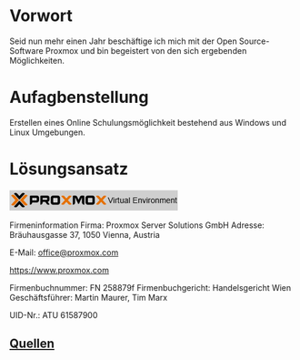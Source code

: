 # Vorwort
Seid nun mehr einen Jahr beschäftige ich mich mit der Open Source-Software Proxmox und bin begeistert von den sich ergebenden Möglichkeiten.
# Aufagbenstellung
Erstellen eines  Online Schulungsm&ouml;glichkeit bestehend aus Windows und Linux Umgebungen.
# L&ouml;sungsansatz
![PROXMOX_VE](./1-INSTALLATION/grafics/pve_logo.png)

Firmeninformation 
Firma: Proxmox Server Solutions GmbH 
Adresse: Bräuhausgasse 37, 1050 Vienna, Austria 

E-Mail: office@proxmox.com

https://www.proxmox.com

Firmenbuchnummer: FN 258879f 
Firmenbuchgericht: Handelsgericht Wien
Geschäftsführer: Martin Maurer, Tim Marx 

UID-Nr.: ATU 61587900



## [Quellen](index.md)
